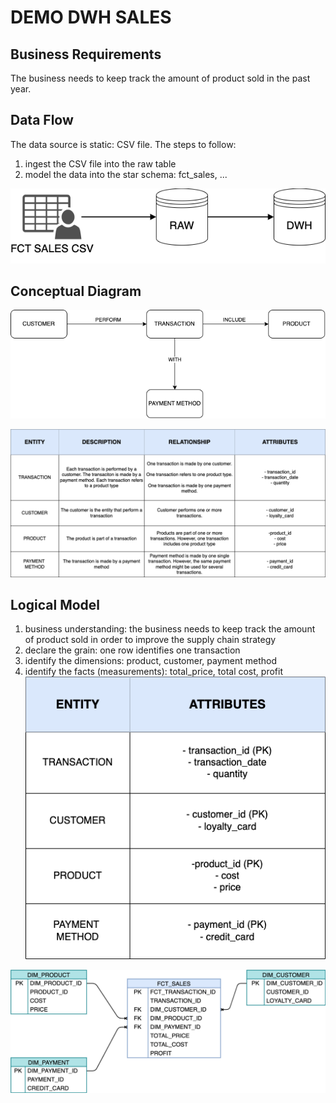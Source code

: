 # DEMO DWH SALES


## Business Requirements
The business needs to keep track the amount of product sold in the past year.


## Data Flow
The data source is static: CSV file.
The steps to follow:
1. ingest the CSV file into the raw table
2. model the data into the star schema: fct_sales, ...

![img](documentation/img/data_flow.png)

## Conceptual Diagram
![img](documentation/img/conceptual_model_diagram.png)


![img](documentation/img/conceptual_model_entities.png)

## Logical Model
1. business understanding: the business needs to keep track the amount of product sold in order to improve the supply chain strategy
2. declare the grain: one row identifies one transaction 
3. identify the dimensions: product, customer, payment method
4. identify the facts (measurements): total_price, total cost, profit
![img](documentation/img/logical_model_entities.png)


![img](documentation/img/logical_model.png)
